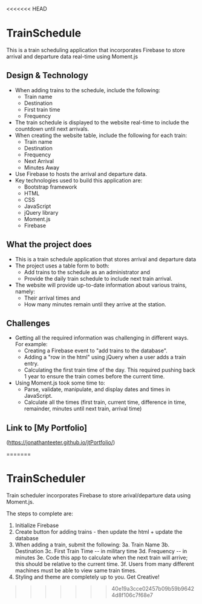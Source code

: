 <<<<<<< HEAD
# TrainSchedule
This is a train scheduling application that incorporates Firebase to store arrival and departure data real-time using Moment.js

## Design & Technology
* When adding trains to the schedule, include the following:
    * Train name
    * Destination
    * First train time
    * Frequency
* The train schedule is displayed to the website real-time to include the countdown until next arrivals.
* When creating the website table, include the following for each train:
    * Train name
    * Destination
    * Frequency
    * Next Arrival
    * Minutes Away
* Use Firebase to hosts the arrival and departure data.
* Key technologies used to build this application are:
    * Bootstrap framework
    * HTML
    * CSS
    * JavaScript
    * jQuery library
    * Moment.js
    * Firebase

## What the project does
* This is a train schedule application that stores arrival and departure data
* The project uses a table form to both:
    * Add trains to the schedule as an administrator and
    * Provide the daily train schedule to include next train arrival. 
* The website will provide up-to-date information about various trains, namely:
    * Their arrival times and 
    * How many minutes remain until they arrive at the station.

## Challenges
* Getting all the required information was challenging in different ways. For example:
    * Creating a Firebase event to "add trains to the database".
    * Adding a "row in the html" using jQuery when a user adds a train entry.
    * Calculating the first train time of the day.  This required pushing back 1 year to ensure the train comes before the current time.
* Using Moment.js took some time to:
    * Parse, validate, manipulate, and display dates and times in JavaScript.
    * Calculate all the times (first train, current time, difference in time, remainder, minutes until next train, arrival time)

## Link to [My Portfolio] 
(https://jonathanteeter.github.io/jtPortfolio/)


=======
# TrainScheduler
Train scheduler incorporates Firebase to store arival/departure data using Moment.js.

The steps to complete are:
   1. Initialize Firebase
   2. Create button for adding trains - then update the html + update the database
   3. When adding a train, submit the following:
      3a. Train Name
      3b. Destination 
      3c. First Train Time -- in military time
      3d. Frequency -- in minutes
      3e. Code this app to calculate when the next train will arrive; this should be relative to the current time.
      3f. Users from many different machines must be able to view same train times.
   4. Styling and theme are completely up to you. Get Creative!
>>>>>>> 40e19a3cce02457b09b59b96424d8f106c7f68e7
